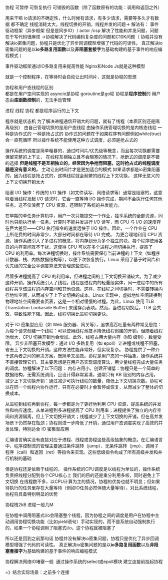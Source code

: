 协程
可暂停 可恢复执行 可销毁的函数（除了函数原有的功能：调用和返回之外）

用来干嘛 
io请求的不确定性，什么时候有请求，有多少请求，需要等多久才有数据 都不确定
线程消耗太大，线程切换的开销，线程并发的问题->
解法有：
事件驱动框架（异步框架 但是是同步IO）/ actor /csp
解决了性能和并发问题，问题在于写代码很麻烦
->协程解决了代码编码复杂度的问题和C10K问题（
协程并没有解决io密集问题，协程只是优化了异步回调模型增强了代码的可读性。
真正解决io密集问题的是以**io多路复用函数**以及**非阻塞套接字**为基础构建的基于事件的响应编程模式
）

事件驱动框架通过IO多路复用来提高性能
Nginx和Node Js就是这种模型



就是一个控制程序，在等待时会自动让出时间片，这就是协程的思想

协程和用户态线程的区别  
都是在用户空间实现的 asyncio是协程  goroutine是go程
协程是**程序控制**的 
用户态由**库函数控制**的，无法手动管理

进程 线程 协程
都是程序运行的上下文


程序就是状态机
为了解决进程通信开销大的问题，就有了线程（本质区别还是隔离级别）
由自己管理切换的是用户态线程
由操作系统管理切换的是内核态线程
一种是协作式的 一种是抢占式的
协作式的问题在于如果程序有问题例如while(true) 会一直死循环
所以操作系统不能使用这种方式调度，必须是抢占式的


操作系统的调度是简单粗暴的，通过时间片/优先级等概念，而且每次切换都需要保留完整的上下文，
在线程互相独立且不会阻塞的情况下，抢断式的调度是不错的选择
**但是线程不是互相独立的，经常因为争抢而阻塞，这时抢占式的线程调度器是没有意义的，**
主动让出时间片才是更加适合的模式
如果请求都是io密集阻塞的，因为线程是抢占式的，这样线程就会频繁的线程上下文切换，
这样无意义的上下文切换开销太大

阻塞 I/O 操作：传统的 I/O 操作（如文件读写、网络请求等）通常是阻塞的，这意味着当线程发起 I/O 请求时，它会一直等待 I/O 操作完成，期间不会执行任何其他任务。这不仅浪费了 CPU 资源，还限制了系统的并发能力。


在早期的单任务计算机中，用户一次只能提交一个作业，独享系统的全部资源，同时也只能执行单一任务。计算时不能并发进行 I/O 读写，而 CPU 与 I/O 的速度存在巨大差异——CPU 执行指令的速度远快于 I/O 操作。因此，一个作业在 CPU 上所花费的时间非常少，大部分时间都在等待 I/O 完成。 为更合理地利用 CPU 资源，操作系统引入了多进程的概念，将内存划分为多个独立的块，每个程序使用各自的内存空间互不干扰。这使得 CPU 可以在多个进程之间切换执行，提高了 CPU 的利用率。每次进程切换时，操作系统需要保存当前进程的上下文（如程序计数器、栈、内核数据结构等），以便下次恢复执行。Linux 采用了基于时间片和优先级的完全公平调度算法来管理这些进程。

尽管多进程提高了 CPU 的利用率，但进程之间的上下文切换开销较大。为了减少这种开销，操作系统引入了线程。线程是进程内的轻量级实体，同一进程中的所有线程共享该进程的内存空间和其他资源。这样，在线程之间切换时，不需要转换内存地址空间，从而减少了上下文切换的成本。Linux 实现中，虚拟地址空间转换到物理地址空间需要查页表，这是一个相对缓慢的过程。为此，Linux 使用 TLB (Translation Lookaside Buffer) 来缓存页表项。然而，当进程切换后，TLB 会失效，导致性能下降。因此，线程切换比进程切换更快。

对于 IO 密集型应用（如 Web 服务器、网关等），追求高吞吐量有两种常见思路： 为每个请求创建一个线程：可以使用线程池技术降低线程创建的开销，但随着线程池增大，CPU 切换开销也会增加。此外，线程占用大量内存（MB 级别），数量受限。 异步非阻塞开发模型：通过 I/O 多路复用（如 epoll）让进程或线程不阻塞，省去上下文切换的开销。这种方法性能非常好，但实现复杂。 协程提供了一种介于这两者之间的解决方案，既简单又高效。协程是用户态的一种抽象，操作系统并不直接管理它们。其主要思想是在用户态实现调度算法，用少量线程完成大量任务的调度。协程解决了以下问题： 内存占用小，创建开销低：协程只是一个简单的数据结构，无需系统调用，且设计得非常紧凑，通常只有 KB 级别的内存占用。 减少上下文切换开销：通过减少可执行线程的数量，降低上下文切换次数。协程可以在同一个线程内协作运行，只有在必要时才会暂停或恢复，从而减少了整体的切换成本。


从进程到线程再到协程，每一步都是为了更好地利用 CPU 资源，提高系统的并发性和响应速度。从单进程到多进程提高了 CPU 利用率；进程提供了独立的内存空间和资源隔离，但上下文切换开销大；线程减少了上下文切换的开销，但在高并发场景下仍然存在瓶颈；协程则进一步降低了开销，通过用户态调度实现了高效的并发处理，特别适合 IO 密集型应用


汇编语言确实没有直接对应于进程、线程或协程这些高级抽象的概念。在汇编语言中，程序控制流的管理主要通过条件跳转（jump）、无条件跳转（jmp）、调用子程序（call）和返回（ret）等指令来实现。这些低级指令构成了所有高级并发和并行机制的基础

但是协程还是依赖于线程的，
操作系统的CPU调度是以线程为单位的，操作系统负责把线程分配到各个CPU核心上
我们的目的还是重分利用多核，同时避免上下文切换
在线程数不多，以CPU计算为主的情况，协程的优势也就不明显；但如果待执行的任务里存在大量等待（例如IO任务必然伴随大量等待），对比系统线程，协程将具备特别明显的优势

协程栈2kB 进程一般几M





在协程中调用阻塞式i/o会阻塞整个线程，因为协程之间的调度是用户在协程中主动调用协程切换功能（比如yield语句）手动实现的，而不是系统自动强制执行的，如果一个协程调用了阻塞式i/o，这个协程就被阻塞了

所以还是回到之前那句话
协程并没有解决io密集问题，协程只是优化了异步回调模型增强了代码的可读性。
真正解决io密集问题的是以**io多路复用函数**以及**非阻塞套接字**为基础构建的基于事件的响应编程模式


协程解决网络IO堵塞一般
 通过操作系统的select或epoll模块 建立连接前挂起协程

=》结合实际场景：之前多个连接
